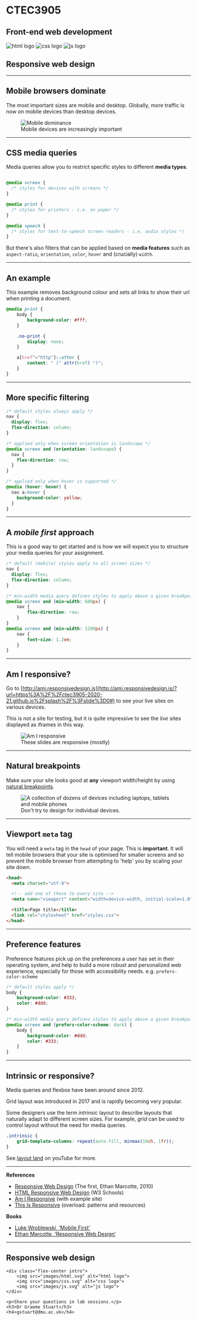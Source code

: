 # CTEC3905
## Front-end web development

<div class="flex-center intro">
  <img src="images/html.svg" alt="html logo">
  <img src="images/css.svg" alt="css logo">
  <img src="images/js.svg" alt="js logo">
</div>

## Responsive web design

-----

## Mobile browsers dominate

The most important sizes are mobile and desktop.
Globally, more traffic is now on mobile devices than desktop devices.



<figure>
	<img src="images/devices-201001-202301.png" alt="Mobile dominance">
	<figcaption>Mobile devices are increasingly important</figcaption>
</figure>

-----

## CSS media queries

Media queries allow you to restrict specific styles to different **media types**.

```CSS

@media screen {
  /* styles for devices with screens */
}

@media print {
  /* styles for printers - i.e. on paper */
}

@media speech {
  /* styles for text-to-speech screen readers - i.e. audio styles */
}
```

But there's also filters that can be applied based on **media features** such as `aspect-ratio`, `orientation`, `color`, `hover` and (crucially) `width`.


-----

## An example

This example removes background colour and sets all links to show their url when printing a document.

```css
@media print {
	body {
		background-color: #fff;
	}

	.no-print {
		display: none;
	}

	a[href^="http"]::after {
		content: " (" attr(href) ")";
	}
}
```

-----

## More specific filtering

```css
/* default styles always apply */
nav {
  display: flex;
  flex-direction: column;
}

/* applied only when screen orientation is landscape */
@media screen and (orientation: landscape) {
  nav {
    flex-direction: row;
  }
}

/* applied only when hover is supported */
@media (hover: hover) {
  nav a:hover {
    background-color: yellow;
  }
}

```
-----

## A *mobile first* approach

This is a good way to get started and is how we will expect you to structure your media queries for your assignment.

```css
/* default (mobile) styles apply to all screen sizes */
nav {
  display: flex;
  flex-direction: column;
}

/* min-width media query defines styles to apply above a given breakpoint */
@media screen and (min-width: 600px) {
	nav {
		flex-direction: row;
	}
}
@media screen and (min-width: 1200px) {
	nav {
		font-size: 1.2em;
	}
}
```


-----

## Am I responsive?

Go to [http://ami.responsivedesign.is](http://ami.responsivedesign.is/?url=https%3A%2F%2Fctec3905-2020-21.github.io%2Fsplash%2F%3Fslide%3D0#) to see your live sites on various devices.

This is not a site for testing, but it is quite impressive to see the *live* sites displayed as iframes in this way.

<figure>
	<img src="images/amiresponsive.png" alt="Am I responsive">
	<figcaption>These slides are responsive (mostly)</figcaption>
</figure>

-----

## Natural breakpoints

<div class="larger"></div>

Make sure your site looks good at **any** viewport width/height by using [natural breakpoints](https://stackoverflow.com/questions/6370690/media-queries-how-to-target-desktop-tablet-and-mobile/20350990#20350990).

<figure>
	<img src="images/devices.jpg" alt="A collection of dozens of devices including laptops, tablets and mobile phones">
	<figcaption>Don't try to design for individual devices.</figcaption>
</figure>


-----

## Viewport `meta` tag

You will need a `meta` tag in the `head` of your page.
This is **important**.
It will tell mobile browsers that your site is optimised for smaller screens and so prevent the mobile browser from attempting to 'help' you by scaling your site down.

```html
<head>
  <meta charset="utf-8">

  <!-- add one of these to every site -->
  <meta name="viewport" content="width=device-width, initial-scale=1.0">

  <title>Page title</title>
  <link rel="stylesheet" href="styles.css">
</head>
```

-----

## Preference features

Preference features pick up on the preferences a user has set in their operating system, and help to build a more robust and personalized web experience, especially for those with accessibility needs.
e.g. `prefers-color-scheme`

```css
/* default styles apply */
body {
	background-color: #333;
	color: #ddd;
}

/* min-width media query defines styles to apply above a given breakpoint */
@media screen and (prefers-color-scheme: dark) {
	body {
		background-color: #ddd;
		color: #333;
	}
}
```

-----



## Intrinsic or responsive?

Media queries and flexbox have been around since 2012.

Grid layout was introduced in 2017 and is rapidly becoming very popular.

Some designers use the term *intrinsic* layout to describe layouts that naturally adapt to different screen sizes.
For example, *grid* can be used to control layout without the need for media queries.

```css
.intrinsic {
	grid-template-columns: repeat(auto-fill, minmax(10ch, 1fr)); 
}
```

See [layout land](https://www.youtube.com/@LayoutLand/videos) on youTube for more.

-----

<div class="larger"></div>

**References**

- [Responsive Web Design](http://alistapart.com/article/responsive-web-design) (The first, Ethan Marcotte, 2010)
- [HTML Responsive Web Design](https://www.w3schools.com/html/html_responsive.asp) (W3 Schools)
- [Am I Responsive](http://ami.responsivedesign.is/?url=https%3A%2F%2Fswitchoff.nus.org.uk#) (with example site)
- [This Is Responsive](http://bradfrost.github.io/this-is-responsive/) (overload: patterns and resources)

**Books**

- [Luke Wroblewski, ‘Mobile First’](https://abookapart.com/products/mobile-first)
- [Ethan Marcotte, ‘Responsive Web Design’](https://abookapart.com/products/responsive-web-design)

-----

<div class="center hero">
	<h2>Responsive web design</h2>

	<div class="flex-center intro">
		<img src="images/html.svg" alt="html logo">
		<img src="images/css.svg" alt="css logo">
		<img src="images/js.svg" alt="js logo">
	</div>

	<p>Share your questions in lab sessions.</p>
	<h3>Dr Graeme Stuart</h3>
	<h4>gstuart@dmu.ac.uk</h4>
</div>
